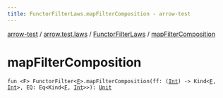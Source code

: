 ```yaml
---
title: FunctorFilterLaws.mapFilterComposition - arrow-test
---
```


[arrow-test](../../index.html) / [arrow.test.laws](../index.html) / [FunctorFilterLaws](index.html) / [mapFilterComposition](./map-filter-composition.html)

# mapFilterComposition

`fun <F> FunctorFilter<`[`F`](map-filter-composition.html#F)`>.mapFilterComposition(ff: (`[`Int`](https://kotlinlang.org/api/latest/jvm/stdlib/kotlin/-int/index.html)`) -> Kind<`[`F`](map-filter-composition.html#F)`, `[`Int`](https://kotlinlang.org/api/latest/jvm/stdlib/kotlin/-int/index.html)`>, EQ: Eq<Kind<`[`F`](map-filter-composition.html#F)`, `[`Int`](https://kotlinlang.org/api/latest/jvm/stdlib/kotlin/-int/index.html)`>>): `[`Unit`](https://kotlinlang.org/api/latest/jvm/stdlib/kotlin/-unit/index.html)